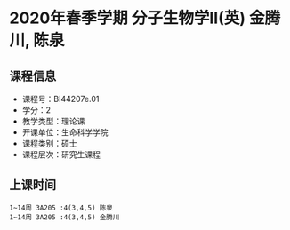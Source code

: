 # 2020年春季学期 分子生物学II(英) 金腾川, 陈泉






## 课程信息

- 课程号：BI44207e.01
- 学分：2
- 教学类型：理论课
- 开课单位：生命科学学院
- 课程类别：硕士
- 课程层次：研究生课程

## 上课时间

```
1~14周 3A205 :4(3,4,5) 陈泉
1~14周 3A205 :4(3,4,5) 金腾川
```

